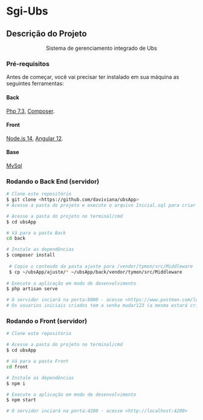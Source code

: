 # Sgi-Ubs

## Descrição do Projeto
<p align="center">Sistema de gerenciamento integrado de Ubs</p>

### Pré-requisitos

Antes de começar, você vai precisar ter instalado em sua máquina as seguintes ferramentas:

#### Back
[Php 7.3](https://www.php.net/downloads.php), [Composer](https://getcomposer.org/download/).
#### Front
[Node.js 14](https://nodejs.org/en/download/releases/), [Angular 12](https://angular.io/guide/setup-local). 

#### Base 
[MySql](https://dev.mysql.com/downloads/mysql/)

### Rodando o Back End (servidor)

```bash
# Clone este repositório
$ git clone <https://github.com/daviviana/ubsApp>
# Acesse a pasta do projeto e execute o arquivo Inicial.sql para criar a base e inserir os dados iniciais

# Acesse a pasta do projeto no terminal/cmd
$ cd ubsApp

# Vá para a pasta Back
cd back

# Instale as dependências
$ composer install
 
 # Copie o conteudo da pasta ajuste para /vendor/tymon/src/Middleware
 $ cp ~/ubsApp/ajuste/* ~/ubsApp/back/vendor/tymon/src/Middleware
 
# Execute a aplicação em modo de desenvolvimento
$ php artisan serve

# O servidor inciará na porta:8000 - acesse <https://www.postman.com/lugester/workspace/tcc> caso queira executar apenas chamadas do back
# Os usuarios iniciais criados tem a senha mudar123 (a mesma estará criptografada na base)
```

### Rodando o Front (servidor)

```bash
# Clone este repositório

# Acesse a pasta do projeto no terminal/cmd
$ cd ubsApp

# Vá para a pasta Front
cd front

# Instale as dependências
$ npm i

# Execute a aplicação em modo de desenvolvimento
$ npm start

# O servidor inciará na porta:4200 - acesse <http://localhost:4200>
```
